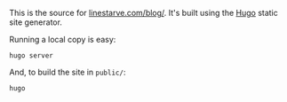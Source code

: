 This is the source for [linestarve.com/blog/](http://www.linestarve.com/blog/).
It's built using the [Hugo](https://gohugo.io/) static site generator.

Running a local copy is easy:

    hugo server

And, to build the site in `public/`:

    hugo
